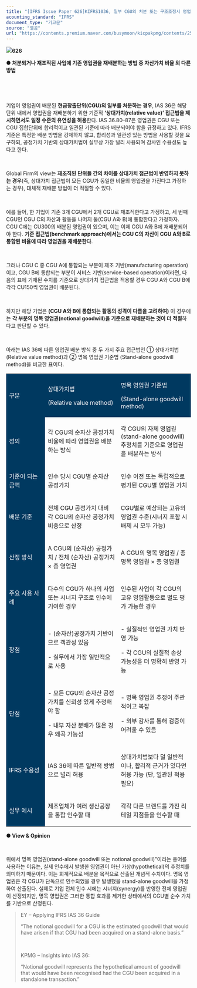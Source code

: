 ```yaml
---
title: "[IFRS Issue Paper 626]KIFRS1036, 일부 CGU의 처분 또는 구조조정시 영업권 재배분 방법"
acounting_standard: "IFRS"
document_type: "기고문"
source: "엘곰"
url: "https://contents.premium.naver.com/busymoon/kicpakpmg/contents/250503103218016mh"
---
```

![](https://n2.news.naver.com/l.gif?type=content)**626**

**● 처분되거나 재조직된 사업에 기존 영업권을 재배분하는 방법 중 자산가치 비율 외 다른 방법**

​

​

기업이 영업권이 배분된 **현금창출단위(CGU)의 일부를 처분하는 경우**, IAS 36은 해당 단위 내에서 영업권을 재배분하기 위한 기준적 **‘상대가치(relative value)’ 접근법을 제시하면서도 일정 수준의 유연성을 허용**한다. IAS 36.80–87은 영업권은 CGU 또는 CGU 집합단위에 합리적이고 일관된 기준에 따라 배분되어야 함을 규정하고 있다. IFRS 기준은 특정한 배분 방법을 강제하지 않고, 합리성과 일관성 있는 방법을 사용할 것을 요구하되, 공정가치 기반의 상대가치법이 실무상 가장 널리 사용되며 감사인 수용성도 높다고 한다.

​

Global Firm의 view는 **재조직된 단위들 간의 차이를 상대가치 접근법이 반영하지 못하는 경우**(즉, 상대가치 접근법이 모든 CGU가 동일한 비율의 영업권을 가진다고 가정하는 경우), 대체적 재배분 방법이 더 적절할 수 있다.

​

예를 들어, 한 기업이 기존 3개 CGU에서 2개 CGU로 재조직한다고 가정하고, 세 번째 CGU인 CGU C의 자산과 활동을 나머지 둘(CGU A와 B)에 통합한다고 가정하자. CGU C에는 CU300의 배분된 영업권이 있으며, 이는 이제 CGU A와 B에 재배분되어야 한다. **기준 접근법(benchmark approach)에서는 CGU C의 자산이 CGU A와 B로 통합된 비율에 따라 영업권을 재배분한다**.

​

그러나 CGU C 중 CGU A에 통합되는 부분이 제조 기반(manufacturing operation)이고, CGU B에 통합되는 부분이 서비스 기반(service-based operation)이라면, 다음의 표에 기재된 수치를 기준으로 상대가치 접근법을 적용할 경우 CGU A와 CGU B에 각각 CU150씩 영업권이 배분된다.

​

하지만 해당 기업은 **(CGU A와 B에 통합되는 활동의 성격이 다름을 고려하여)** 이 경우에는 **각 부분의 명목 영업권(notional goodwill)을 기준으로 재배분하는 것이 더 적절**하다고 판단할 수 있다.

​

아래는 IAS 36에 따른 영업권 배분 방식 중 두 가지 주요 접근법인 ① 상대가치법 (Relative value method)과 ② 명목 영업권 기준법 (Stand-alone goodwill method)을 비교한 표이다.

<table style=""><tbody><tr><td colspan="1" rowspan="1" style="width: 20.98%; height: 40.0px;  background-color: #003960;"><div><p style=""><span style="color:#ffffff;">구분</span></p></div></td><td colspan="1" rowspan="1" style="width: 39.51%; height: 40.0px;  background-color: #003960;"><div><p style=""><span style="color:#ffffff;">상대가치법</span></p></div><div><p style=""><span style="color:#ffffff;">(Relative value method)</span></p></div></td><td colspan="1" rowspan="1" style="width: 39.51%; height: 40.0px;  background-color: #003960;"><div><p style=""><span style="color:#ffffff;">명목 영업권 기준법</span></p></div><div><p style=""><span style="color:#ffffff;">(Stand-alone goodwill method)</span></p></div></td></tr><tr><td colspan="1" rowspan="1" style="width: 20.98%; height: 40.0px;  background-color: #003960;"><div><p style=""><span style="color:#ffffff;">정의</span></p></div></td><td colspan="1" rowspan="1" style="width: 39.51%; height: 40.0px;  "><div><p style=""><span style="">각 CGU의 </span><span style="">순자산 공정가치 비율</span><span style="">에 따라 영업권을 배분하는 방식</span></p></div></td><td colspan="1" rowspan="1" style="width: 39.51%; height: 40.0px;  "><div><p style=""><span style="">각 CGU의 </span><span style="">자체 영업권(stand-alone goodwill)</span><span style=""> 추정치를 기준으로 영업권을 배분하는 방식</span></p></div></td></tr><tr><td colspan="1" rowspan="1" style="width: 20.98%; height: 40.0px;  background-color: #003960;"><div><p style=""><span style="color:#ffffff;">기준이 되는 금액</span></p></div></td><td colspan="1" rowspan="1" style="width: 39.51%; height: 40.0px;  "><div><p style=""><span style="">인수 당시 CGU별 </span><span style="">순자산 공정가치</span></p></div></td><td colspan="1" rowspan="1" style="width: 39.51%; height: 40.0px;  "><div><p style=""><span style="">인수 이전 또는 독립적으로 평가된 CGU별 </span><span style="">영업권 가치</span></p></div></td></tr><tr><td colspan="1" rowspan="1" style="width: 20.98%; height: 40.0px;  background-color: #003960;"><div><p style=""><span style="color:#ffffff;">배분 기준</span></p></div></td><td colspan="1" rowspan="1" style="width: 39.51%; height: 40.0px;  "><div><p style=""><span style="">전체 CGU 공정가치 대비 각 CGU의 순자산 공정가치 비중으로 산정</span></p></div></td><td colspan="1" rowspan="1" style="width: 39.51%; height: 40.0px;  "><div><p style=""><span style="">CGU별로 예상되는 고유의 영업권 수준(시너지 포함 시 배제 시 모두 가능)</span></p></div></td></tr><tr><td colspan="1" rowspan="1" style="width: 20.98%; height: 40.0px;  background-color: #003960;"><div><p style=""><span style="color:#ffffff;">산정 방식</span></p></div></td><td colspan="1" rowspan="1" style="width: 39.51%; height: 40.0px;  "><div><p style=""><span style="">A CGU의 (순자산) 공정가치 / 전체 (순자산) 공정가치 × 총 영업권</span></p></div></td><td colspan="1" rowspan="1" style="width: 39.51%; height: 40.0px;  "><div><p style=""><span style="">A CGU의 명목 영업권 / 총 명목 영업권 × 총 영업권</span></p></div></td></tr><tr><td colspan="1" rowspan="1" style="width: 20.98%; height: 40.0px;  background-color: #003960;"><div><p style=""><span style="color:#ffffff;">주요 사용 사례</span></p></div></td><td colspan="1" rowspan="1" style="width: 39.51%; height: 40.0px;  "><div><p style=""><span style="">다수의 CGU가 하나의 사업 또는 시너지 구조로 인수에 기여한 경우</span></p></div></td><td colspan="1" rowspan="1" style="width: 39.51%; height: 40.0px;  "><div><p style=""><span style="">인수된 사업이 각 CGU의 고유 영업활동으로 별도 평가 가능한 경우</span></p></div></td></tr><tr><td colspan="1" rowspan="1" style="width: 20.98%; height: 40.0px;  background-color: #003960;"><div><p style=""><span style="color:#ffffff;">장점</span></p></div></td><td colspan="1" rowspan="1" style="width: 39.51%; height: 40.0px;  "><div><p style=""><span style="">- (순자산)공정가치 기반이므로 객관성 있음</span></p></div><div><p style=""><span style="">- 실무에서 가장 일반적으로 사용</span></p></div></td><td colspan="1" rowspan="1" style="width: 39.51%; height: 40.0px;  "><div><p style=""><span style="">- 실질적인 영업권 가치 반영 가능</span></p></div><div><p style=""><span style="">- 각 CGU의 실질적 손상 가능성을 더 명확히 반영 가능</span></p></div></td></tr><tr><td colspan="1" rowspan="1" style="width: 20.98%; height: 40.0px;  background-color: #003960;"><div><p style=""><span style="color:#ffffff;">단점</span></p></div></td><td colspan="1" rowspan="1" style="width: 39.51%; height: 40.0px;  "><div><p style=""><span style="">- 모든 CGU의 순자산 공정가치를 신뢰성 있게 추정해야 함</span></p></div><div><p style=""><span style="">- 내부 자산 분배가 많은 경우 왜곡 가능성</span></p></div></td><td colspan="1" rowspan="1" style="width: 39.51%; height: 40.0px;  "><div><p style=""><span style="">- 명목 영업권 추정이 주관적이고 복잡</span></p></div><div><p style=""><span style="">- 외부 감사를 통해 검증이 어려울 수 있음</span></p></div></td></tr><tr><td colspan="1" rowspan="1" style="width: 20.98%; height: 40.0px;  background-color: #003960;"><div><p style=""><span style="color:#ffffff;">IFRS 수용성</span></p></div></td><td colspan="1" rowspan="1" style="width: 39.51%; height: 40.0px;  "><div><p style=""><span style="">IAS 36에 따른 일반적 방법으로 </span><span style="">널리 허용</span></p></div></td><td colspan="1" rowspan="1" style="width: 39.51%; height: 40.0px;  "><div><p style=""><span style="">상대가치법보다 </span><span style="">덜 일반적</span><span style="">이나, 합리적 근거가 있다면 허용 가능 (단, 일관된 적용 필요)</span></p></div></td></tr><tr><td colspan="1" rowspan="1" style="width: 20.98%; height: 40.0px;  background-color: #003960;"><div><p style=""><span style="color:#ffffff;">실무 예시</span></p></div></td><td colspan="1" rowspan="1" style="width: 39.51%; height: 40.0px;  "><div><p style=""><span style="">제조업체가 여러 생산공장을 통합 인수할 때</span></p></div></td><td colspan="1" rowspan="1" style="width: 39.51%; height: 40.0px;  "><div><p style=""><span style="">각각 다른 브랜드를 가진 리테일 지점들을 인수할 때</span></p></div></td></tr></tbody></table>

**● View & Opinion**

**​**

위에서 명목 영업권(stand-alone goodwill 또는 notional goodwill)”이라는 용어를 사용하는 이유는, 실제 인수에서 발생한 영업권이 아닌 가상(hypothetical)의 추정치를 의미하기 때문이다. 이는 회계적으로 배분을 목적으로 산출된 개념적 수치이다. 명목 영업권은 각 CGU가 단독으로 인수되었을 경우 발생했을 stand-alone goodwill을 가정하여 산출된다. 실제로 기업 전체 인수 시에는 시너지(synergy)를 반영한 전체 영업권이 산정되지만, 명목 영업권은 그러한 통합 효과를 제거한 상태에서의 CGU별 순수 가치를 기반으로 산정된다.

> EY – Applying IFRS IAS 36 Guide
> 
> “The notional goodwill for a CGU is the estimated goodwill that would have arisen if that CGU had been acquired on a stand-alone basis.”
> 
> ​
> 
> KPMG – Insights into IAS 36:
> 
> “Notional goodwill represents the hypothetical amount of goodwill that would have been recognised had the CGU been acquired in a standalone transaction.”

​